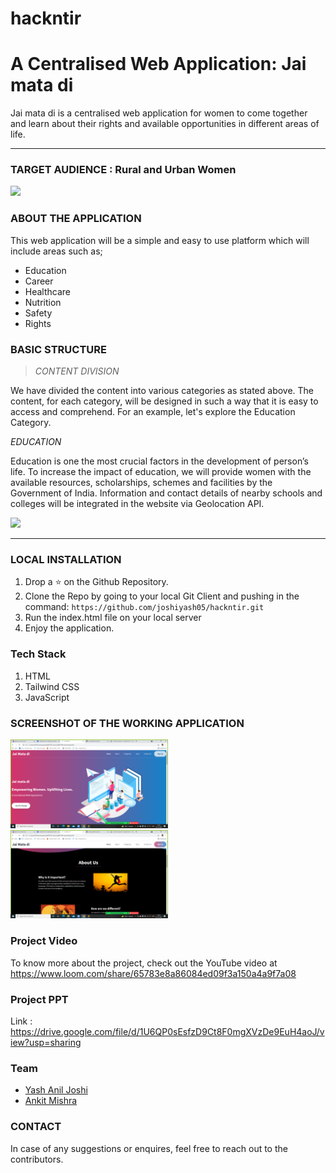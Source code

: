 # hackntir
# A Centralised Web Application: Jai mata di

Jai mata di is a centralised web application for women to come together and learn about their rights and available opportunities in different areas of life.
<hr>

### TARGET AUDIENCE : Rural and Urban Women
<img src="https://economictimes.indiatimes.com/thumb/msid-70002358,width-1200,height-900,resizemode-4,imgsize-433226/2.jpg?from=mdr" width = 50%>

### ABOUT THE APPLICATION

This web application will be a simple and easy to use platform which will include areas such as;
- Education
- Career
- Healthcare
- Nutrition
- Safety
- Rights

### BASIC STRUCTURE

> *CONTENT DIVISION*

We have divided the content into various categories as stated above. The content, for each category, will be designed in such a way that it is easy to access and comprehend.
For an example, let's explore the Education Category.

*EDUCATION*

Education is one the most crucial factors in the development of person’s life.
To increase the impact of education, we will provide women with the available
resources, scholarships, schemes and facilities by the Government of India.
Information and contact details of nearby schools and colleges will be integrated in
the website via Geolocation API.

<img src="https://spoindia.org/wp-content/uploads/2017/04/is-women-empowerment.jpg" width = 50%> 

<hr>

### LOCAL INSTALLATION

1. Drop a ⭐ on the Github Repository.
2. Clone the Repo by going to your local Git Client and pushing in the command:
`https://github.com/joshiyash05/hackntir.git`
3. Run the index.html file on your local server
4. Enjoy the application.

### Tech Stack
1. HTML
2. Tailwind CSS
3. JavaScript

### SCREENSHOT OF THE WORKING APPLICATION

<img src="https://github.com/joshiyash05/hackntir/blob/main/Assets/Screenshot%20(9).png" width = 50%>
<img src="https://github.com/joshiyash05/hackntir/blob/main/Assets/Screenshot%20(10).png" width = 50%>

### Project Video

To know more about the project, check out the YouTube video at https://www.loom.com/share/65783e8a86084ed09f3a150a4a9f7a08

### Project PPT

Link : https://drive.google.com/file/d/1U6QP0sEsfzD9Ct8F0mgXVzDe9EuH4aoJ/view?usp=sharing

### Team
- [Yash Anil Joshi](https://github.com/joshiyash05)
- [Ankit Mishra](https://github.com/Ankit-86)

### CONTACT

In case of any suggestions or enquires, feel free to reach out to the contributors.
